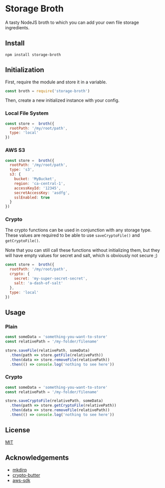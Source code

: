 # Storage Broth

A tasty NodeJS broth to which you can add your own file storage ingredients.


## Install

`npm install storage-broth`


## Initialization

First, require the module and store it in a variable.

```javascript
const broth = require('storage-broth')
```

Then, create a new initialized instance with your config.

### Local File System

```javascript
const store =  broth({
  rootPath: '/my/root/path',
  type: 'local'
})
```

### AWS S3

```javascript
const store =  broth({
  rootPath: '/my/root/path',
  type: 's3',
  s3: {
    bucket: 'MyBucket',
    region: 'ca-central-1',
    accessKeyId: '12345',
    secretAccessKey: 'asdfg',
    sslEnabled: true
  }
})
```

### Crypto

The crypto functions can be used in conjunction with any storage type. These
values are required to be able to use `saveCryptoFile()` and `getCryptoFile()`.

Note that you can still call these functions without initializing them, but they
will have empty values for secret and salt, which is obviously not secure ;)

```javascript
const store =  broth({
  rootPath: '/my/root/path',
  crypto: {
    secret: 'my-super-secret-secret',
    salt: 'a-dash-of-salt'
  },
  type: 'local'
})
```


## Usage

### Plain

```javascript
const someData = 'something-you-want-to-store'
const relativePath = '/my-folder/filename'

store.saveFile(relativePath, someData)
  .then(path => store.getFile(relativePath))
  .then(data => store.removeFile(relativePath))
  .then(() => console.log('nothing to see here'))
```

### Crypto

```javascript
const someData = 'something-you-want-to-store'
const relativePath = '/my-folder/filename'

store.saveCryptoFile(relativePath, someData)
  .then(path => store.getCryptoFile(relativePath))
  .then(data => store.removeFile(relativePath))
  .then(() => console.log('nothing to see here'))
```


## License

[MIT](./LICENSE)


## Acknowledgements

- [mkdirp](https://github.com/substack/node-mkdirp)
- [crypto-butter](https://github.com/robmclarty/crypto-butter)
- [aws-sdk](https://github.com/aws/aws-sdk-js)
